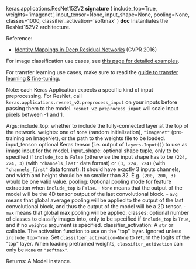 keras.applications.ResNet152V2
__signature__
(
  include_top=True,
  weights='imagenet',
  input_tensor=None,
  input_shape=None,
  pooling=None,
  classes=1000,
  classifier_activation='softmax'
)
__doc__
Instantiates the ResNet152V2 architecture.

Reference:
- [Identity Mappings in Deep Residual Networks](
    https://arxiv.org/abs/1603.05027) (CVPR 2016)

For image classification use cases, see [this page for detailed examples](
    https://keras.io/api/applications/#usage-examples-for-image-classification-models).

For transfer learning use cases, make sure to read the
[guide to transfer learning & fine-tuning](
    https://keras.io/guides/transfer_learning/).

Note: each Keras Application expects a specific kind of input preprocessing.
For ResNet, call `keras.applications.resnet_v2.preprocess_input` on your
inputs before passing them to the model. `resnet_v2.preprocess_input` will
scale input pixels between -1 and 1.

Args:
    include_top: whether to include the fully-connected
        layer at the top of the network.
    weights: one of `None` (random initialization),
        `"imagenet"` (pre-training on ImageNet), or the path to the weights
        file to be loaded.
    input_tensor: optional Keras tensor (i.e. output of `layers.Input()`)
        to use as image input for the model.
    input_shape: optional shape tuple, only to be specified if `include_top`
        is `False` (otherwise the input shape has to be `(224, 224, 3)`
        (with `"channels_last"` data format) or `(3, 224, 224)`
        (with `"channels_first"` data format). It should have exactly 3
        inputs channels, and width and height should be no smaller than 32.
        E.g. `(200, 200, 3)` would be one valid value.
    pooling: Optional pooling mode for feature extraction when `include_top`
        is `False`.
        - `None` means that the output of the model will be the 4D tensor
                output of the last convolutional block.
        - `avg` means that global average pooling will be applied to the output
                of the last convolutional block, and thus the output of the
                model will be a 2D tensor.
        - `max` means that global max pooling will be applied.
    classes: optional number of classes to classify images into, only to be
        specified if `include_top` is `True`, and if no `weights` argument is
        specified.
    classifier_activation: A `str` or callable. The activation function to
        use on the "top" layer. Ignored unless `include_top=True`. Set
        `classifier_activation=None` to return the logits of the "top" layer.
        When loading pretrained weights, `classifier_activation` can only
        be `None` or `"softmax"`.

Returns:
    A Model instance.
